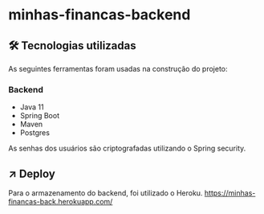 # minhas-financas-backend

## 🛠 Tecnologias utilizadas 

As seguintes ferramentas foram usadas na construção do projeto:

### Backend
- Java 11
- Spring Boot
- Maven
- Postgres

As senhas dos usuários são criptografadas utilizando o Spring security.

##  :arrow_upper_right: Deploy
Para o armazenamento do backend, foi utilizado o Heroku.
https://minhas-financas-back.herokuapp.com/
